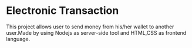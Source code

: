 # Electronic Transaction
This project allows user to send money from his/her wallet to another user.Made by using Nodejs as server-side tool and HTML,CSS as frontend language. 
